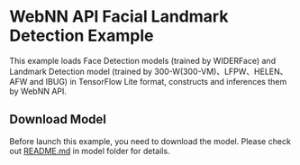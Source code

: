 # WebNN API Facial Landmark Detection Example
This example loads Face Detection models (trained by WIDERFace) and Landmark Detection model (trained by 300-W(300-VM)、LFPW、HELEN、AFW and IBUG) in TensorFlow Lite format, constructs and inferences them by WebNN API.

## Download Model
Before launch this example, you need to download the model. Please check out [README.md](model/README.md) in model folder for details.